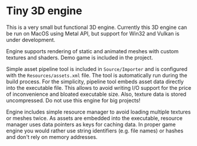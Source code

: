 
Tiny 3D engine
==============

This is a very small but functional 3D engine. Currently this 3D engine can be run on MacOS using Metal API,
but support for Win32 and Vulkan is under development.

Engine supports rendering of static and animated meshes with custom textures and shaders. Demo game is
included in the project.

Simple asset pipeline tool is included in `Source/Importer` and is configured with the `Resources/assets.xml` file.
The tool is automatically run during the build process. For the simplicity, pipeline tool embeds asset data directly
into the executable file. This allows to avoid writing I/O support for the price of inconvenience
and bloated executable size. Also, texture data is stored uncompressed. Do not use this engine for big projects!

Engine includes simple resource manager to avoid loading multiple textures or meshes twice. As assets are
embedded into the executable, resource manager uses data pointers as keys for caching data. In proper game engine
you would rather use string identifiers (e.g. file names) or hashes and don't rely on memory addresses.
